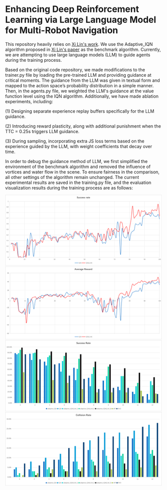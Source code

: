 # Enhancing Deep Reinforcement Learning via Large Language Model for Multi-Robot Navigation 

This repository heavily relies on [Xi Lin's work](https://github.com/RobustFieldAutonomyLab/Multi_Robot_Distributional_RL_Navigation). We use the Adaptive_IQN algorithm proposed in [Xi Lin's paper](https://arxiv.org/abs/2402.11799) as the benchmark algorithm. Currently, we are attempting to use large language models (LLM) to guide agents during the training process.

Based on the original code repository, we made modifications to the trainer.py file by loading the pre-trained LLM and providing guidance at critical moments. The guidance from the LLM was given in textual form and mapped to the action space’s probability distribution in a simple manner. Then, in the agents.py file, we weighted the LLM's guidance at the value function level using the IQN algorithm. Additionally, we have made ablation experiments, including:

(1) Designing separate experience replay buffers specifically for the LLM guidance.

(2) Introducing reward plasticity, along with additional punishment when the TTC = 0.25s triggers LLM guidance.

(3) During sampling, incorporating extra JS loss terms based on the experience guided by the LLM, with weight coefficients that decay over time.

In order to debug the guidance method of LLM, we first simplified the environment of the benchmark algorithm and removed the influence of vortices and water flow in the scene. To ensure fairness in the comparison, all other settings of the algorithm remain unchanged. The current experimental results are saved in the training.py file, and the evaluation visualization results during the training process are as follows:

![success_rate_evaluate](image/success_rate_evaluate.png)
![average_reward_evaluate](image/average_reward_evaluate.png)
![success_rate_test](image/success_rate_test.png)
![collision_rate_test](image/collision_rate_test.png)